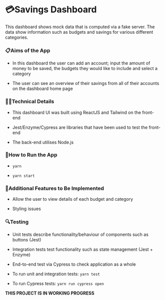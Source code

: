 # 💳Savings Dashboard

This dashboard shows mock data that is computed via a fake server. The data show information such as budgets and savings for various different categories.

### 📋Aims of the App

-   In this dashboard the user can add an account; input the amount of money to be saved, the budgets they would like to include and select a category

-   The user can see an overview of their savings from all of their accounts on the dashboard home page

### 👩‍💻Technical Details

-   This dashboard UI was built using ReactJS and Tailwind on the front-end

-   Jest/Enzyme/Cypress are libraries that have been used to test the front-end

-   The back-end utilises Node.js

### 🔧How to Run the App

-   `yarn`

-   `yarn start`

### 💭Additional Features to Be Implemented

-   Allow the user to view details of each budget and category

-   Styling issues

### 🔍Testing

-   Unit tests describe functionality/behaviour of components such as buttons (Jest)

-   Integration tests test functionality such as state management (Jest + Enzyme)

-   End-to-end test via Cypress to check application as a whole

-   To run unit and integration tests: `yarn test`

-   To run Cypress tests: `yarn run cypress open`

**THIS PROJECT IS IN WORKING PROGRESS**
